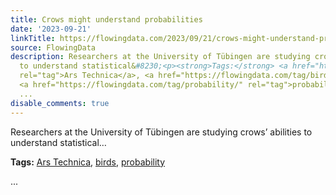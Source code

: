 ```yaml
---
title: Crows might understand probabilities
date: '2023-09-21'
linkTitle: https://flowingdata.com/2023/09/21/crows-might-understand-probabilities/
source: FlowingData
description: Researchers at the University of Tübingen are studying crows&#8217; abilities
  to understand statistical&#8230;<p><strong>Tags:</strong> <a href="https://flowingdata.com/tag/ars-technica/"
  rel="tag">Ars Technica</a>, <a href="https://flowingdata.com/tag/birds/" rel="tag">birds</a>,
  <a href="https://flowingdata.com/tag/probability/" rel="tag">probability</a></p>
  ...
disable_comments: true
---
```

Researchers at the University of Tübingen are studying crows&#8217; abilities to understand statistical&#8230;<p><strong>Tags:</strong> <a href="https://flowingdata.com/tag/ars-technica/" rel="tag">Ars Technica</a>, <a href="https://flowingdata.com/tag/birds/" rel="tag">birds</a>, <a href="https://flowingdata.com/tag/probability/" rel="tag">probability</a></p> ...